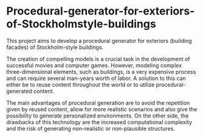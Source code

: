 # Procedural-generator-for-exteriors-of-Stockholmstyle-buildings
This project aims to develop a procedural generator for exteriors (building facades) of Stockholm-style buildings.

The creation of compelling models is a crucial task in the development of successful movies and computer games. However, modeling complex three-dimensional elements, such as buildings, is a very expensive process and can require several man-years worth of labor.
A solution to this can either be
to reuse content throughout the world or to utilize procedural-generated content.

The main advantages of procedural generation are to avoid the repetition given by reused content, allow for more realistic scenarios and also give the possibility to generate personalized environments. On the other side, the drawbacks of this technology are the increased computational complexity and the risk of generating non-realistic or non-plausible structures.
